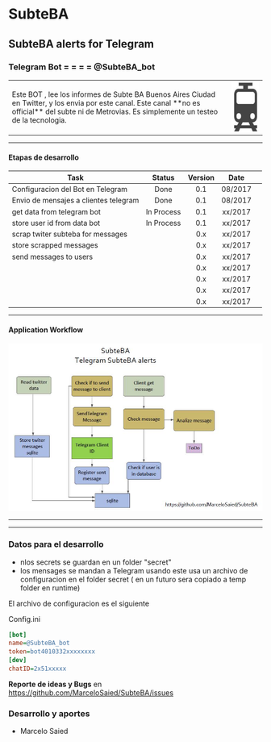 #                      SubteBA
##               SubteBA alerts for Telegram

###          Telegram Bot    = = = =    @SubteBA_bot
<table border="0">
<tr><td>
Este BOT , lee los informes de Subte BA Buenos Aires Ciudad en Twitter, y los envia por este canal.
Este canal **no es official** del subte ni de Metrovias.
Es simplemente un testeo de la tecnologia.
</td> <td> <img src="https://github.com/MarceloSaied/SubteBA/blob/master/images/SubteBA_icon.jpg" 
alt="SubteBA Logo" height="100" width="200"> 
</td></tr>

</table>

- - -
#### Etapas de desarrollo
| Task                                  | Status     | Version| Date      |     |
| ------------------------------------- |:----------:| :-----:| :--------:|----:|
| Configuracion del Bot en Telegram     | Done       | 0.1    |  08/2017  |     | 
| Envio de mensajes a clientes telegram | Done       | 0.1    |  08/2017  |     |
| get data from telegram bot            | In Process | 0.1    |  xx/2017  |     |
| store user id from data bot           | In Process | 0.1    |  xx/2017  |     |
| scrap twiter subteba for messages     |            | 0.x    |  xx/2017  |     |
| store scrapped messages               |            | 0.x    |  xx/2017  |     |
| send messages to users                |            | 0.x    |  xx/2017  |     |
|                                       |            | 0.x    |  xx/2017  |     |
|                                       |            | 0.x    |  xx/2017  |     |
|                                       |            | 0.x    |  xx/2017  |     |
|                                       |            | 0.x    |  xx/2017  |     |


- - -
#### Application Workflow
![Workflow1 image](https://github.com/MarceloSaied/SubteBA/blob/master/images/workflow1.jpg)

- - - 
- - -
### Datos para el desarrollo

* nlos secrets se guardan en un folder  "secret"
* los mensages se mandan a Telegram usando este usa un archivo de configuracion en el folder secret ( en un futuro sera copiado a temp folder en runtime)

El archivo de configuracion es el siguiente

Config.ini

```ini
[bot]
name=@SubteBA_bot
token=bot4010332xxxxxxxx
[dev]
chatID=2x51xxxxx

```

**Reporte de ideas  y Bugs** en https://github.com/MarceloSaied/SubteBA/issues

### Desarrollo y aportes

* Marcelo Saied
